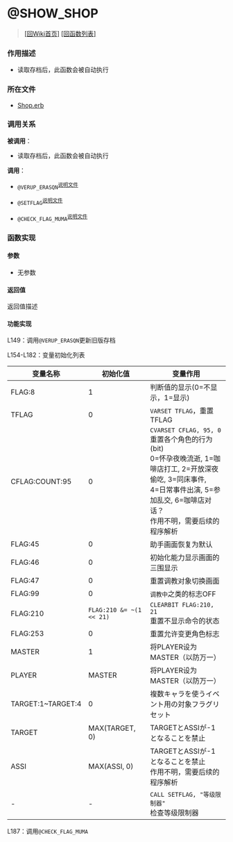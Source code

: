 ﻿# @SHOW_SHOP

> [\[回Wiki首页\]](/Wiki) [\[回函数列表\]](/Wiki/function/README.md)

### 作用描述

+ 读取存档后，此函数会被自动执行

### 所在文件

+ [Shop.erb](/ERB/SHOP/Shop.erb#L137-L545)

### 调用关系

**被调用**：

+ 读取存档后，此函数会被自动执行

**调用**：

+ `@VERUP_ERASQN`<sup>[说明文件](/Wiki/function/v/verup_erasqn.md)</sup>

+ `@SETFLAG`<sup>[说明文件](/Wiki/function/s/setflag.md)</sup>

+ `@CHECK_FLAG_MUMA`<sup>[说明文件](/Wiki/function/c/check_flag_muma.md)</sup>

### 函数实现

#### 参数

+ 无参数

#### 返回值

返回值描述

#### 功能实现

L149：调用`@VERUP_ERASQN`更新旧版存档

L154-L182：变量初始化列表

  变量名称|初始化值|变量作用
  ----|----|----
  FLAG:8|1|判断值的显示(0=不显示，1=显示)
  TFLAG|0|`VARSET TFLAG`，重置TFLAG
  CFLAG:COUNT:95|0|`CVARSET CFLAG, 95, 0`<br/>重置各个角色的行为(bit)<br/>0=怀孕夜晚流逝, 1=咖啡店打工, 2=开放深夜偷吃, 3=同床事件,<br/>4=日常事件出演, 5=参加乱交, 6=咖啡店对话？<br/>作用不明，需要后续的程序解析
  FLAG:45|0|助手画面恢复为默认
  FLAG:46|0|初始化能力显示画面的三围显示
  FLAG:47|0|重置调教对象切换画面
  FLAG:99|0|`调教中`之类的标志OFF
  FLAG:210|`FLAG:210 &= ~(1 << 21)`|`CLEARBIT FLAG:210, 21`<br/>重置不显示命令的状态
  FLAG:253|0|重置允许变更角色标志
  MASTER|1|将PLAYER设为MASTER（以防万一）
  PLAYER|MASTER|将PLAYER设为MASTER（以防万一）
  TARGET:1\~TARGET:4|0|複数キャラを使うイベント用の対象フラグリセット
  TARGET|MAX(TARGET, 0)|TARGETとASSIが-1となることを禁止
  ASSI|MAX(ASSI, 0)|TARGETとASSIが-1となることを禁止<br/>作用不明，需要后续的程序解析
  -|-|`CALL SETFLAG, "等级限制器"`<br/>检查等级限制器

L187：调用`@CHECK_FLAG_MUMA`
